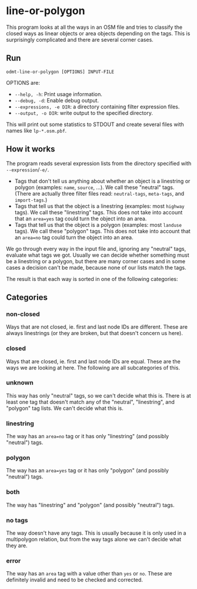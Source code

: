 # line-or-polygon

This program looks at all the ways in an OSM file and tries to classify the
closed ways as linear objects or area objects depending on the tags. This is
surprisingly complicated and there are several corner cases.

## Run

`odmt-line-or-polygon [OPTIONS] INPUT-FILE`

OPTIONS are:

* `--help, -h`: Print usage information.
* `--debug, -d`: Enable debug output.
* `--expressions, -e DIR`: a directory containing filter expression files.
* `--output, -o DIR`: write output to the specified directory.

This will print out some statistics to STDOUT and create several files with
names like `lp-*.osm.pbf`.

## How it works

The program reads several expression lists from the directory specified with
`--expression`/`-e/`.

* Tags that don't tell us anything about whether an object is a linestring
  or polygon (examples: `name`, `source`, ...). We call these "neutral" tags.
  (There are actually three filter files read: `neutral-tags`, `meta-tags`,
  and `import-tags`.)
* Tags that tell us that the object is a linestring (examples: most `highway`
  tags). We call these "linestring" tags. This does not take into account
  that an `area=yes` tag could turn the object into an area.
* Tags that tell us that the object is a polygon (examples: most `landuse`
  tags). We call these "polygon" tags. This does not take into account
  that an `area=no` tag could turn the object into an area.

We go through every way in the input file and, ignoring any "neutral" tags,
evaluate what tags we got. Usually we can decide whether something must be
a linestring or a polygon, but there are many corner cases and in some cases
a decision can't be made, because none of our lists match the tags.

The result is that each way is sorted in one of the following categories:

## Categories

### non-closed

Ways that are not closed, ie. first and last node IDs are different. These
are always linestrings (or they are broken, but that doesn't concern us here).

### closed

Ways that are closed, ie. first and last node IDs are equal. These are the
ways we are looking at here. The following are all subcategories of this.

### unknown

This way has only "neutral" tags, so we can't decide what this is.
There is at least one tag that doesn't match any of the "neutral",
"linestring", and "polygon" tag lists. We can't decide what this is.

### linestring

The way has an `area=no` tag or it has only "linestring" (and possibly
"neutral") tags.

### polygon

The way has an `area=yes` tag or it has only "polygon" (and possibly "neutral")
tags.

### both

The way has "linestring" and "polygon" (and possibly "neutral") tags.

### no tags

The way doesn't have any tags. This is usually because it is only used in
a multipolygon relation, but from the way tags alone we can't decide what
they are.

### error

The way has an `area` tag with a value other than `yes` or `no`. These are
definitely invalid and need to be checked and corrected.

